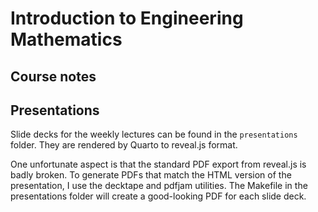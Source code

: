 Introduction to Engineering Mathematics
=======================================

Course notes
------------

Presentations
-------------

Slide decks for the weekly lectures can be found in the `presentations`
folder. They are rendered by Quarto to reveal.js format.

One unfortunate aspect is that the standard PDF export from reveal.js is badly
broken. To generate PDFs that match the HTML version of the presentation, I use
the decktape and pdfjam utilities. The Makefile in the presentations folder
will create a good-looking PDF for each slide deck.
